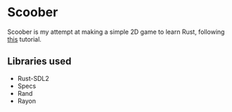 # Scoober
Scoober is my attempt at making a simple 2D game to learn Rust, following [this](https://sunjay.dev/learn-game-dev/intro.html) tutorial.

## Libraries used
- Rust-SDL2
- Specs
- Rand
- Rayon
